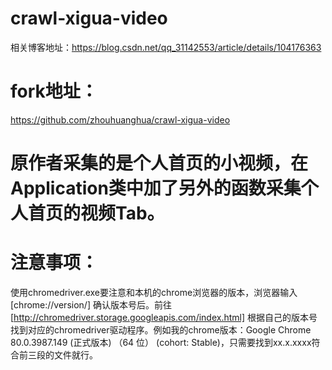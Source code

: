 # crawl-xigua-video
相关博客地址：https://blog.csdn.net/qq_31142553/article/details/104176363

# fork地址：
https://github.com/zhouhuanghua/crawl-xigua-video

# 原作者采集的是个人首页的小视频，在Application类中加了另外的函数采集个人首页的视频Tab。
# 注意事项：
使用chromedriver.exe要注意和本机的chrome浏览器的版本，浏览器输入
[chrome://version/]
确认版本号后。前往
[http://chromedriver.storage.googleapis.com/index.html]
根据自己的版本号找到对应的chromedriver驱动程序。例如我的chrome版本：Google Chrome	80.0.3987.149 (正式版本) （64 位） (cohort: Stable)，只需要找到xx.x.xxxx符合前三段的文件就行。
